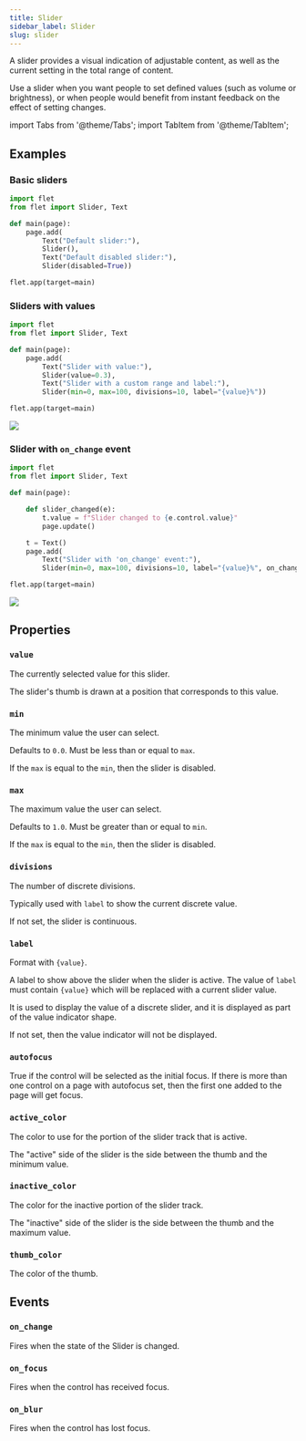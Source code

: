 ```yaml
---
title: Slider
sidebar_label: Slider
slug: slider
---
```


A slider provides a visual indication of adjustable content, as well as the current setting in the total range of content.

Use a slider when you want people to set defined values (such as volume or brightness), or when people would benefit from instant feedback on the effect of setting changes.

import Tabs from '@theme/Tabs';
import TabItem from '@theme/TabItem';

## Examples

### Basic sliders

<Tabs groupId="language">
  <TabItem value="python" label="Python" default>

```python
import flet
from flet import Slider, Text

def main(page):
    page.add(
        Text("Default slider:"),
        Slider(),
        Text("Default disabled slider:"),
        Slider(disabled=True))

flet.app(target=main)
```
  </TabItem>
</Tabs>

### Sliders with values

<Tabs groupId="language">
  <TabItem value="python" label="Python" default>

```python
import flet
from flet import Slider, Text

def main(page):
    page.add(
        Text("Slider with value:"),
        Slider(value=0.3),
        Text("Slider with a custom range and label:"),
        Slider(min=0, max=100, divisions=10, label="{value}%"))

flet.app(target=main)
```
  </TabItem>
</Tabs>

<img src="/img/docs/controls/slider/slider-with-custom-content.gif" className="screenshot-30"/>

### Slider with `on_change` event

<Tabs groupId="language">
  <TabItem value="python" label="Python" default>

```python
import flet
from flet import Slider, Text

def main(page):

    def slider_changed(e):
        t.value = f"Slider changed to {e.control.value}"
        page.update()

    t = Text()
    page.add(
        Text("Slider with 'on_change' event:"),
        Slider(min=0, max=100, divisions=10, label="{value}%", on_change=slider_changed), t)

flet.app(target=main)
```
  </TabItem>
</Tabs>

<img src="/img/docs/controls/slider/slider-with-change-event.gif" className="screenshot-30"/>

## Properties

### `value`

The currently selected value for this slider.

The slider's thumb is drawn at a position that corresponds to this value.

### `min`

The minimum value the user can select.

Defaults to `0.0`. Must be less than or equal to `max`.

If the `max` is equal to the `min`, then the slider is disabled.

### `max`

The maximum value the user can select.

Defaults to `1.0`. Must be greater than or equal to `min`.

If the `max` is equal to the `min`, then the slider is disabled.

### `divisions`

The number of discrete divisions.

Typically used with `label` to show the current discrete value.

If not set, the slider is continuous.

### `label`

Format with `{value}`.

A label to show above the slider when the slider is active. The value of `label` must contain `{value}` which will be replaced with a current slider value.

It is used to display the value of a discrete slider, and it is displayed as part of the value indicator shape.

If not set, then the value indicator will not be displayed.

### `autofocus`

True if the control will be selected as the initial focus. If there is more than one control on a page with autofocus set, then the first one added to the page will get focus.

### `active_color`

The color to use for the portion of the slider track that is active.

The "active" side of the slider is the side between the thumb and the minimum value.

### `inactive_color`

The color for the inactive portion of the slider track.

The "inactive" side of the slider is the side between the thumb and the maximum value.

### `thumb_color`

The color of the thumb.

## Events

### `on_change`

Fires when the state of the Slider is changed.

### `on_focus`

Fires when the control has received focus.

### `on_blur`

Fires when the control has lost focus.